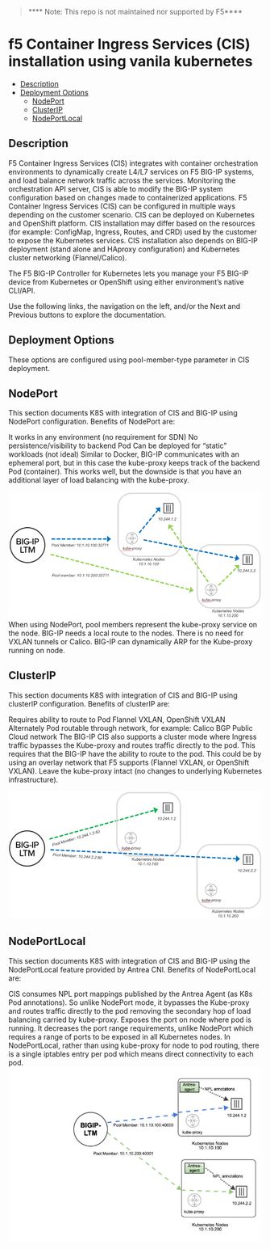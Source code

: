 > **** Note: This repo is not maintained nor supported by F5****

# f5 Container Ingress Services (CIS) installation using vanila kubernetes


- [Description](#Description)
- [Deployment Options](#deployment-options)
  - [NodePort](#NodePort)
  - [ClusterIP](#/ClusterIP)
  - [NodePortLocal](#NodePortLocal)

 
## Description
F5 Container Ingress Services (CIS) integrates with container orchestration environments to dynamically create L4/L7 services on F5 BIG-IP systems, and load balance network traffic across the services. Monitoring the orchestration API server, CIS is able to modify the BIG-IP system configuration based on changes made to containerized applications.
F5 Container Ingress Services (CIS) can be configured in multiple ways depending on the customer scenario. CIS can be deployed on Kubernetes and OpenShift platform. CIS installation may differ based on the resources (for example: ConfigMap, Ingress, Routes, and CRD) used by the customer to expose the Kubernetes services. CIS installation also depends on BIG-IP deployment (stand alone and HAproxy configuration) and Kubernetes cluster networking (Flannel/Calico).

The F5 BIG-IP Controller for Kubernetes lets you manage your F5 BIG-IP device from Kubernetes or OpenShift using either environment’s native CLI/API.

Use the following links, the navigation on the left, and/or the Next and Previous buttons to explore the documentation.


## Deployment Options

These options are configured using pool-member-type parameter in CIS deployment.

## NodePort

This section documents K8S with integration of CIS and BIG-IP using NodePort configuration. Benefits of NodePort are:

It works in any environment (no requirement for SDN)
No persistence/visibility to backend Pod
Can be deployed for “static” workloads (not ideal)
Similar to Docker, BIG-IP communicates with an ephemeral port, but in this case the kube-proxy keeps track of the backend Pod (container). This works well, but the downside is that you have an additional layer of load balancing with the kube-proxy.

![NodePort](./images/nodeport-diagram.png)
When using NodePort, pool members represent the kube-proxy service on the node. BIG-IP needs a local route to the nodes. There is no need for VXLAN tunnels or Calico. BIG-IP can dynamically ARP for the Kube-proxy running on node.


## ClusterIP
This section documents K8S with integration of CIS and BIG-IP using clusterIP configuration. Benefits of clusterIP are:

Requires ability to route to Pod
Flannel VXLAN, OpenShift VXLAN
Alternately Pod routable through network, for example:
Calico BGP
Public Cloud network
The BIG-IP CIS also supports a cluster mode where Ingress traffic bypasses the Kube-proxy and routes traffic directly to the pod. This requires that the BIG-IP have the ability to route to the pod. This could be by using an overlay network that F5 supports (Flannel VXLAN, or OpenShift VXLAN). Leave the kube-proxy intact (no changes to underlying Kubernetes infrastructure).

![ClusterIP](./images/clusterip-diagram.png)

## NodePortLocal
This section documents K8S with integration of CIS and BIG-IP using the NodePortLocal feature provided by Antrea CNI. Benefits of NodePortLocal are:

CIS consumes NPL port mappings published by the Antrea Agent (as K8s Pod annotations). So unlike NodePort mode, it bypasses the Kube-proxy and routes traffic directly to the pod removing the secondary hop of load balancing carried by kube-proxy.
Exposes the port on node where pod is running. It decreases the port range requirements, unlike NodePort which requires a range of ports to be exposed in all Kubernetes nodes.
In NodePortLocal, rather than using kube-proxy for node to pod routing, there is a single iptables entry per pod which means direct connectivity to each pod.
![NodePortLocal](./images/nodeportlocal-1.png)
